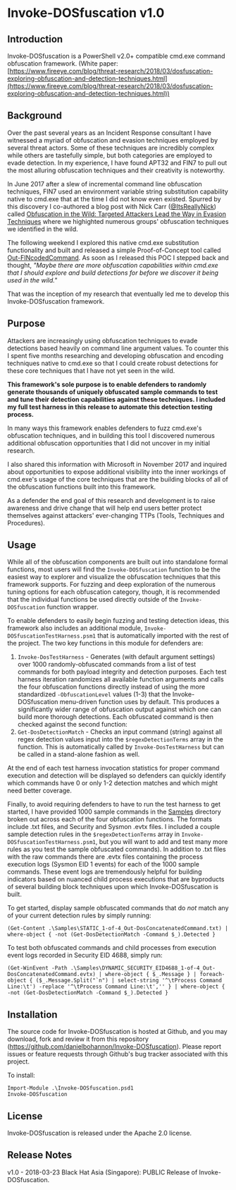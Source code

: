 Invoke-DOSfuscation v1.0
===============

Introduction
------------
Invoke-DOSfuscation is a PowerShell v2.0+ compatible cmd.exe command
obfuscation framework. (White paper: [https://www.fireeye.com/blog/threat-research/2018/03/dosfuscation-exploring-obfuscation-and-detection-techniques.html](https://www.fireeye.com/blog/threat-research/2018/03/dosfuscation-exploring-obfuscation-and-detection-techniques.html))

Background
----------
Over the past several years as an Incident Response consultant I have
witnessed a myriad of obfuscation and evasion techniques employed by
several threat actors. Some of these techniques are incredibly complex
while others are tastefully simple, but both categories are employed to
evade detection. In my experience, I have found APT32 and FIN7 to pull
out the most alluring obfuscation techniques and their creativity is
noteworthy.

In June 2017 after a slew of incremental command line obfuscation
techniques, FIN7 used an environment variable string substitution 
capability native to cmd.exe that at the time I did not know even existed.
Spurred by this discovery I co-authored a blog post with Nick Carr ([@ItsReallyNick](https://twitter.com/ItsReallyNick))
called [Obfuscation in the Wild: Targeted Attackers Lead the Way in Evasion Techniques](https://www.fireeye.com/blog/threat-research/2017/06/obfuscation-in-the-wild.html) where we highighted numerous groups' 
obfuscation techniques we identified in the wild.

The following weekend I explored this native cmd.exe substitution
functionality and built and released a simple Proof-of-Concept tool called [Out-FINcodedCommand](https://github.com/danielbohannon/Out-FINcodedCommand). As soon as I released this POC I stepped back and thought,
_"Maybe there are more obfuscation capabilities within cmd.exe that I
should explore and build detections for before we discover it being used
in the wild."_

That was the inception of my research that eventually led me to develop
this Invoke-DOSfuscation framework.

Purpose
-------
Attackers are increasingly using obfuscation techniques to evade detections
based heavily on command line argument values. To counter this I spent five
months researching and developing obfuscation and encoding techniques native
to cmd.exe so that I could create robust detections for these core techniques
that I have not yet seen in the wild.

**This framework's sole purpose is to enable defenders to randomly generate
thousands of uniquely obfuscated sample commands to test and tune their
detection capabilities against these techniques. I included my full test
harness in this release to automate this detection testing process.**

In many ways this framework enables defenders to fuzz cmd.exe's obfuscation
techniques, and in building this tool I discovered numerous additional 
obfuscation opportunities that I did not uncover in my initial research.

I also shared this information with Microsoft in November 2017 and inquired
about opportunities to expose additional visibility into the inner workings
of cmd.exe's usage of the core techniques that are the building blocks of
all of the obfuscation functions built into this framework.

As a defender the end goal of this research and development is to raise 
awareness and drive change that will help end users better protect themselves
against attackers' ever-changing TTPs (Tools, Techniques and Procedures).

Usage
-----
While all of the obfuscation components are built out into standalone formal
functions, most users will find the `Invoke-DOSfuscation` function to be the
easiest way to explorer and visualize the obfuscation techniques that this
framework supports. For fuzzing and deep exploration of the numerous tuning
options for each obfuscation category, though, it is recommended that the
individual functions be used directly outside of the `Invoke-DOSfuscation`
function wrapper.

To enable defenders to easily begin fuzzing and testing detection ideas, this
framework also includes an additional module, `Invoke-DOSfuscationTestHarness.psm1`
that is automatically imported with the rest of the project. The two key functions
in this module for defenders are:
1) `Invoke-DosTestHarness` - Generates (with default argument settings) over 1000 randomly-obfuscated commands
from a list of test commands for both payload integrity and detection purposes. Each test
harness iteration randomizes all available function arguments and calls the four obfuscation
functions directly instead of using the more standardized `-ObfuscationLevel` values (1-3)
that the Invoke-DOSfuscation menu-driven function uses by default. This produces a significantly wider
range of obfuscation output against which one can build more thorough detections. Each obfuscated
command is then checked against the second function:
2) `Get-DosDetectionMatch` - Checks an input command (string) against all regex detection values
input into the `$regexDetectionTerms` array in the function. This is automatically called by 
`Invoke-DosTestHarness` but can be called in a stand-alone fashion as well.

At the end of each test harness invocation statistics for proper command execution and
detection will be displayed so defenders can quickly identify which commands have 0
or only 1-2 detection matches and which might need better coverage.

Finally, to avoid requiring defenders to have to run the test harness to get started, I have provided
1000 sample commands in the [Samples](https://github.com/danielbohannon/Invoke-DOSfuscation/tree/master/Samples)
directory broken out across each of the four obfuscation functions. The formats include .txt files, and Security and Sysmon .evtx files. I included a couple 
sample detection rules in the `$regexDetectionTerms` array in `Invoke-DOSfuscationTestHarness.psm1`,
but you will want to add and test many more rules as you test the sample obfuscated commands). 
In addition to .txt files with the raw commands there are .evtx files containing the process 
execution logs (Sysmon EID 1 events) for each of the 1000 sample commands. These event logs are tremendously 
helpful for building indicators based on nuanced child process executions that are byproducts 
of several building block techniques upon which Invoke-DOSfuscation is built.

To get started, display sample obfuscated commands that do *not* match any of your current detection
rules by simply running:

```(Get-Content .\Samples\STATIC_1-of-4_Out-DosConcatenatedCommand.txt) | where-object { -not (Get-DosDetectionMatch -Command $_).Detected }```

To test both obfuscated commands and child processes from execution event logs recorded in Security EID 4688, simply run:

```(Get-WinEvent -Path .\Samples\DYNAMIC_SECURITY_EID4688_1-of-4_Out-DosConcatenatedCommand.evtx) | where-object { $_.Message } | foreach-object { ($_.Message.Split("`n") | select-string '^\tProcess Command Line:\t') -replace '^\tProcess Command Line:\t','' } | where-object { -not (Get-DosDetectionMatch -Command $_).Detected }```

Installation
------------
The source code for Invoke-DOSfuscation is hosted at Github, and you may
download, fork and review it from this repository
(https://github.com/danielbohannon/Invoke-DOSfuscation). Please report issues
or feature requests through Github's bug tracker associated with this project.

To install:

	Import-Module .\Invoke-DOSfuscation.psd1
	Invoke-DOSfuscation

License
-------
Invoke-DOSfuscation is released under the Apache 2.0 license.

Release Notes
-------------
v1.0 - 2018-03-23 Black Hat Asia (Singapore): PUBLIC Release of Invoke-DOSfuscation.
